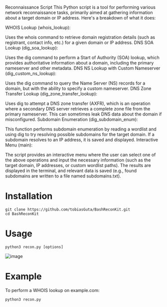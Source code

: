 Reconnaissance Script
This Python script is a tool for performing various network reconnaissance tasks, primarily aimed at gathering information about a target domain or IP address. Here's a breakdown of what it does:

WHOIS Lookup (whois_lookup):

Uses the whois command to retrieve domain registration details (such as registrant, contact info, etc.) for a given domain or IP address.
DNS SOA Lookup (dig_soa_lookup):

Uses the dig command to perform a Start of Authority (SOA) lookup, which provides authoritative information about a domain, including the primary nameserver and other metadata.
DNS NS Lookup with Custom Nameserver (dig_custom_ns_lookup):

Uses the dig command to query the Name Server (NS) records for a domain, but with the ability to specify a custom nameserver.
DNS Zone Transfer Lookup (dig_zone_transfer_lookup):

Uses dig to attempt a DNS zone transfer (AXFR), which is an operation where a secondary DNS server retrieves a complete zone file from the primary nameserver. This can sometimes leak DNS data about the domain if misconfigured.
Subdomain Enumeration (dig_subdomain_enum):

This function performs subdomain enumeration by reading a wordlist and using dig to try resolving possible subdomains for the target domain. If a subdomain resolves to an IP address, it is saved and displayed.
Interactive Menu (main):

The script provides an interactive menu where the user can select one of the above operations and input the necessary information (such as the target domain, IP addresses, or custom wordlist paths). The results are displayed in the terminal, and relevant data is saved (e.g., found subdomains are written to a file named subdomains.txt).


# Installation 

    git clone https://github.com/tobiasGuta/BashReconKit.git
    cd BashReconKit
    
# Usage

    python3 recon.py [options]


![image](https://github.com/user-attachments/assets/8af87f55-2840-42af-a81c-136dd23bd06d)


# Example

To perform a WHOIS lookup on example.com:

    python3 recon.py
    
